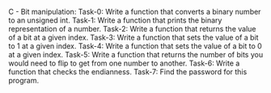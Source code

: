 C - Bit manipulation:
Task-0: Write a function that converts a binary number to an unsigned int.
Task-1: Write a function that prints the binary representation of a number.
Task-2: Write a function that returns the value of a bit at a given index.
Task-3: Write a function that sets the value of a bit to 1 at a given index.
Task-4: Write a function that sets the value of a bit to 0 at a given index.
Task-5: Write a function that returns the number of bits you would need to flip to get from one number to another.
Task-6: Write a function that checks the endianness.
Task-7: Find the password for this program.
